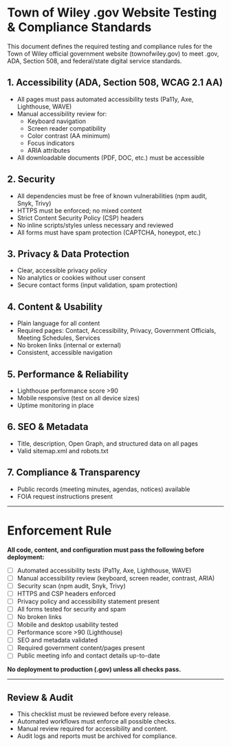 # Town of Wiley .gov Website Testing & Compliance Standards

This document defines the required testing and compliance rules for the Town of Wiley official government website (townofwiley.gov) to meet .gov, ADA, Section 508, and federal/state digital service standards.

## 1. Accessibility (ADA, Section 508, WCAG 2.1 AA)
- All pages must pass automated accessibility tests (Pa11y, Axe, Lighthouse, WAVE)
- Manual accessibility review for:
  - Keyboard navigation
  - Screen reader compatibility
  - Color contrast (AA minimum)
  - Focus indicators
  - ARIA attributes
- All downloadable documents (PDF, DOC, etc.) must be accessible

## 2. Security
- All dependencies must be free of known vulnerabilities (npm audit, Snyk, Trivy)
- HTTPS must be enforced; no mixed content
- Strict Content Security Policy (CSP) headers
- No inline scripts/styles unless necessary and reviewed
- All forms must have spam protection (CAPTCHA, honeypot, etc.)

## 3. Privacy & Data Protection
- Clear, accessible privacy policy
- No analytics or cookies without user consent
- Secure contact forms (input validation, spam protection)

## 4. Content & Usability
- Plain language for all content
- Required pages: Contact, Accessibility, Privacy, Government Officials, Meeting Schedules, Services
- No broken links (internal or external)
- Consistent, accessible navigation

## 5. Performance & Reliability
- Lighthouse performance score >90
- Mobile responsive (test on all device sizes)
- Uptime monitoring in place

## 6. SEO & Metadata
- Title, description, Open Graph, and structured data on all pages
- Valid sitemap.xml and robots.txt

## 7. Compliance & Transparency
- Public records (meeting minutes, agendas, notices) available
- FOIA request instructions present

---

# Enforcement Rule

**All code, content, and configuration must pass the following before deployment:**

- [ ] Automated accessibility tests (Pa11y, Axe, Lighthouse, WAVE)
- [ ] Manual accessibility review (keyboard, screen reader, contrast, ARIA)
- [ ] Security scan (npm audit, Snyk, Trivy)
- [ ] HTTPS and CSP headers enforced
- [ ] Privacy policy and accessibility statement present
- [ ] All forms tested for security and spam
- [ ] No broken links
- [ ] Mobile and desktop usability tested
- [ ] Performance score >90 (Lighthouse)
- [ ] SEO and metadata validated
- [ ] Required government content/pages present
- [ ] Public meeting info and contact details up-to-date

**No deployment to production (.gov) unless all checks pass.**

---

## Review & Audit
- This checklist must be reviewed before every release.
- Automated workflows must enforce all possible checks.
- Manual review required for accessibility and content.
- Audit logs and reports must be archived for compliance.
